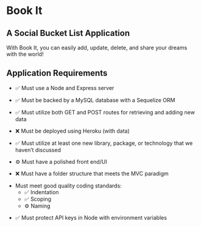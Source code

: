 # Book It

## A Social Bucket List Application

With Book It, you can easily add, update, delete, and share your dreams with the world!

## Application Requirements

- ✅ Must use a Node and Express server

* ✅ Must be backed by a MySQL database with a Sequelize ORM

- ✅ Must utilize both GET and POST routes for retrieving and adding new data

* ❌ Must be deployed using Heroku (with data)

- ✅ Must utilize at least one new library, package, or technology that we haven’t discussed

* ⚙️ Must have a polished front end/UI

- ❌ Must have a folder structure that meets the MVC paradigm

* Must meet good quality coding standards:
  - ✅ Indentation
  - ✅ Scoping
  - ⚙️ Naming

- ✅ Must protect API keys in Node with environment variables
